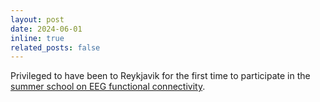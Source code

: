 ```yaml
---
layout: post
date: 2024-06-01
inline: true
related_posts: false
---
```


Privileged to have been to Reykjavik for the first time to participate in the [summer school on EEG functional connectivity](https://theneurotech.eu/neurotecheu-summer-school-eeg-functional-connectivity-reykjavik-university).